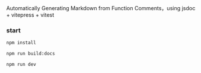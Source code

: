 Automatically Generating Markdown from Function Comments，using jsdoc + vitepress + vitest

### start

```bash
npm install

npm run build:docs

npm run dev
```
